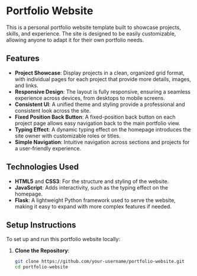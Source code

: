 # Portfolio Website

This is a personal portfolio website template built to showcase projects, skills, and experience. The site is designed to be easily customizable, allowing anyone to adapt it for their own portfolio needs.

## Features

- **Project Showcase**: Display projects in a clean, organized grid format, with individual pages for each project that provide more details, images, and links.
- **Responsive Design**: The layout is fully responsive, ensuring a seamless experience across devices, from desktops to mobile screens.
- **Consistent UI**: A unified theme and styling provide a professional and consistent look across the site.
- **Fixed Position Back Button**: A fixed-position back button on each project page allows easy navigation back to the main portfolio view.
- **Typing Effect**: A dynamic typing effect on the homepage introduces the site owner with customizable roles or titles.
- **Simple Navigation**: Intuitive navigation across sections and projects for a user-friendly experience.

## Technologies Used

- **HTML5** and **CSS3**: For the structure and styling of the website.
- **JavaScript**: Adds interactivity, such as the typing effect on the homepage.
- **Flask**: A lightweight Python framework used to serve the website, making it easy to expand with more complex features if needed.

## Setup Instructions

To set up and run this portfolio website locally:

1. **Clone the Repository**:
   ```bash
   git clone https://github.com/your-username/portfolio-website.git
   cd portfolio-website
